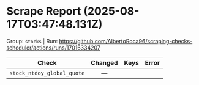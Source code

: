 # Scrape Report (2025-08-17T03:47:48.131Z)

Group: `stocks`  |  Run: https://github.com/AlbertoRoca96/scraping-checks-scheduler/actions/runs/17016334207

| Check | Changed | Keys | Error |
|---|:---:|:--|:--|
| `stock_ntdoy_global_quote` | — |  |  |
